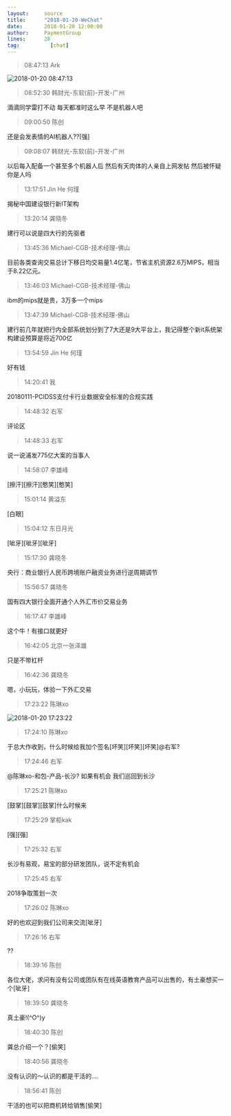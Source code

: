 ```yaml
---
layout:     source 
title:      "2018-01-20-WeChat"
date:       2018-01-20 12:00:00
author:     PaymentGroup
lines:      28 
tag:		  [chat]
---
```

> 08:47:13  Ark  
   
![2018-01-20 08:47:13](http://static.cocolian.org/img/201801/20180120_084713.png) 
   
> 08:52:30  韩财光-东软(前)-开发-广州  
   
滴滴同学雷打不动 每天都准时这么早 不是机器人吧   
   
> 09:00:50  陈创  
   
还是会发表情的AI机器人??[强]  
   
> 09:08:07  韩财光-东软(前)-开发-广州  
   
以后每入配备一个甚至多个机器人后 然后有天肉体的人亲自上网发帖 然后被怀疑你是人吗   
   
> 13:17:51  Jin He 何瑾  
   
揭秘中国建设银行新IT架构  
   
> 13:20:14  龚晓冬  
   
建行可以说是四大行的先驱者  
   
> 13:45:36  Michael-CGB-技术经理-佛山  
   
目前各类查询交易总计下移日均交易量1.4亿笔，节省主机资源2.6万MIPS，相当于8.22亿元。  
   
> 13:46:03  Michael-CGB-技术经理-佛山  
   
ibm的mips就是贵，3万多一个mips  
   
> 13:47:39  Michael-CGB-技术经理-佛山  
   
建行前几年就把行内全部系统划分到了7大还是9大平台上，我记得整个新it系统架构建设预算是将近700亿  
   
> 13:54:59  Jin He 何瑾  
   
好有钱  
   
> 14:20:41  我  
   
20180111-PCIDSS支付卡行业数据安全标准的合规实践  
   
> 14:48:32  右军  
   
评论区  
   
> 14:48:33  右军  
   
说一说浦发775亿大案的当事人  
   
> 14:58:07  李雄峰  
   
[擦汗][擦汗][憨笑][憨笑]  
   
> 15:01:14  黄溢东  
   
[白眼]  
   
> 15:04:12  东日月光  
   
[呲牙][呲牙][呲牙]  
   
> 15:17:30  龚晓冬  
   
央行：商业银行人民币跨境账户融资业务进行逆周期调节  
   
> 15:56:57  龚晓冬  
   
国有四大银行全面开通个人外汇市价交易业务  
   
> 16:17:47  李雄峰  
   
这个牛！有接口就更好  
   
> 16:42:05  北京一张泽雄  
   
只是不带杠杆  
   
> 16:42:36  龚晓冬  
   
嗯，小玩玩，体验一下外汇交易  
   
> 17:23:22  陈琳xo  
   
![2018-01-20 17:23:22](http://static.cocolian.org/img/201801/20180120_172322.png) 
   
> 17:24:10  陈琳xo  
   
于总大作收到，什么时候给我加个签名[坏笑][坏笑][坏笑]@右军?  
   
> 17:24:46  右军  
   
@陈琳xo-和包-产品-长沙? 如果有机会 我们巡回到长沙  
   
> 17:25:21  陈琳xo  
   
[鼓掌][鼓掌][鼓掌]什么时候来  
   
> 17:25:29  掌柜kak  
   
[强][强]  
   
> 17:25:32  右军  
   
长沙有易观，易宝的部分研发团队，说不定有机会  
   
> 17:25:45  右军  
   
2018争取策划一次  
   
> 17:26:02  陈琳xo  
   
好的也欢迎到我们公司来交流[呲牙]  
   
> 17:26:16  右军  
   
??  
   
> 18:39:16  陈创  
   
各位大佬，求问有没有公司或团队有在线英语教育产品可以出售的，有土豪想买一个[呲牙]  
   
> 18:39:50  龚晓冬  
   
真土豪!(^O^)y  
   
> 18:40:30  陈创  
   
龚总介绍一个？[偷笑]  
   
> 18:40:56  龚晓冬  
   
没有认识的～认识的都是干活的....  
   
> 18:56:41  陈创  
   
干活的也可以把商机转给销售[偷笑]  
   
